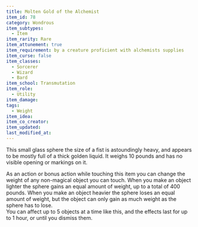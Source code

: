 ```yaml
---
title: Molten Gold of the Alchemist
item_id: 78
category: Wondrous
item_subtypes:
  - Item
item_rarity: Rare
item_attunement: true
item_requirement: by a creature proficient with alchemists supplies
item_curse: false
item_classes:
  - Sorcerer
  - Wizard
  - Bard
item_school: Transmutation
item_role:
  - Utility
item_damage:
tags:
  - Weight
item_idea:
item_co_creator:
item_updated:
last_modified_at:
---
```


This small glass sphere the size of a fist is astoundingly heavy, and appears to be mostly full of a thick golden liquid. It weighs 10 pounds and has no visible opening or markings on it.

As an action or bonus action while touching this item you can change the weight of any non-magical object you can touch. When you make an object lighter the sphere gains an equal amount of weight, up to a total of 400 pounds. When you make an object heavier the sphere loses an equal amount of weight, but the object can only gain as much weight as the sphere has to lose.     
You can affect up to 5 objects at a time like this, and the effects last for up to 1 hour, or until you dismiss them.

